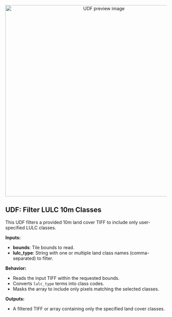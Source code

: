 <!--fused:preview-->
<p align="center"><img src="https://fused-magic.s3.amazonaws.com/thumbnails/preview/fusedio/udfs/LULC_Impact_Observatory/8bb119d7-9fb1-4675-bbed-6ecc70b2a003" width="600" alt="UDF preview image"></p>

<!--fused:readme-->
## UDF: Filter LULC 10m Classes

This UDF filters a provided 10m land cover TIFF to include only user-specified LULC classes.

**Inputs:**
- **bounds**: Tile bounds to read.
- **lulc_type**: String with one or multiple land class names (comma-separated) to filter.

**Behavior:**
- Reads the input TIFF within the requested bounds.
- Converts `lulc_type` terms into class codes.
- Masks the array to include only pixels matching the selected classes.

**Outputs:**
- A filtered TIFF or array containing only the specified land cover classes.
